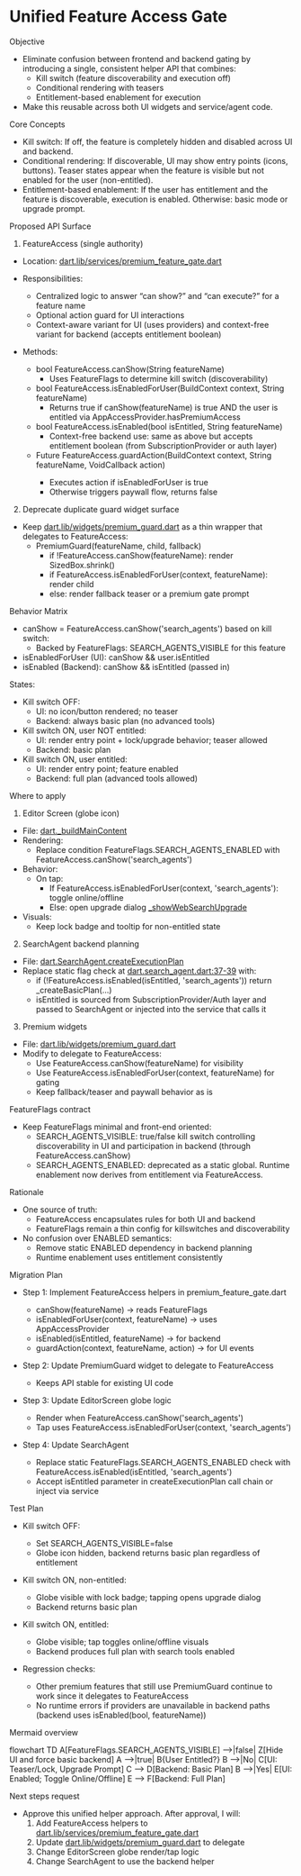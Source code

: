 # Unified Feature Access Gate

Objective
- Eliminate confusion between frontend and backend gating by introducing a single, consistent helper API that combines:
  - Kill switch (feature discoverability and execution off)
  - Conditional rendering with teasers
  - Entitlement-based enablement for execution
- Make this reusable across both UI widgets and service/agent code.

Core Concepts
- Kill switch: If off, the feature is completely hidden and disabled across UI and backend.
- Conditional rendering: If discoverable, UI may show entry points (icons, buttons). Teaser states appear when the feature is visible but not enabled for the user (non-entitled).
- Entitlement-based enablement: If the user has entitlement and the feature is discoverable, execution is enabled. Otherwise: basic mode or upgrade prompt.

Proposed API Surface

1) FeatureAccess (single authority)
- Location: [dart.lib/services/premium_feature_gate.dart](lib/services/premium_feature_gate.dart:1)
- Responsibilities:
  - Centralized logic to answer “can show?” and “can execute?” for a feature name
  - Optional action guard for UI interactions
  - Context-aware variant for UI (uses providers) and context-free variant for backend (accepts entitlement boolean)

- Methods:
  - bool FeatureAccess.canShow(String featureName)
    - Uses FeatureFlags to determine kill switch (discoverability)
  - bool FeatureAccess.isEnabledForUser(BuildContext context, String featureName)
    - Returns true if canShow(featureName) is true AND the user is entitled via AppAccessProvider.hasPremiumAccess
  - bool FeatureAccess.isEnabled(bool isEntitled, String featureName)
    - Context-free backend use: same as above but accepts entitlement boolean (from SubscriptionProvider or auth layer)
  - Future<bool> FeatureAccess.guardAction(BuildContext context, String featureName, VoidCallback action)
    - Executes action if isEnabledForUser is true
    - Otherwise triggers paywall flow, returns false

2) Deprecate duplicate guard widget surface
- Keep [dart.lib/widgets/premium_guard.dart](lib/widgets/premium_guard.dart:20) as a thin wrapper that delegates to FeatureAccess:
  - PremiumGuard(featureName, child, fallback)
    - if !FeatureAccess.canShow(featureName): render SizedBox.shrink()
    - if FeatureAccess.isEnabledForUser(context, featureName): render child
    - else: render fallback teaser or a premium gate prompt

Behavior Matrix

- canShow = FeatureAccess.canShow('search_agents') based on kill switch:
  - Backed by FeatureFlags: SEARCH_AGENTS_VISIBLE for this feature
- isEnabledForUser (UI): canShow && user.isEntitled
- isEnabled (Backend): canShow && isEntitled (passed in)

States:
- Kill switch OFF:
  - UI: no icon/button rendered; no teaser
  - Backend: always basic plan (no advanced tools)
- Kill switch ON, user NOT entitled:
  - UI: render entry point + lock/upgrade behavior; teaser allowed
  - Backend: basic plan
- Kill switch ON, user entitled:
  - UI: render entry point; feature enabled
  - Backend: full plan (advanced tools allowed)

Where to apply

1) Editor Screen (globe icon)
- File: [dart._buildMainContent](lib/screens/editor_screen.dart:1113)
- Rendering:
  - Replace condition FeatureFlags.SEARCH_AGENTS_ENABLED with FeatureAccess.canShow('search_agents')
- Behavior:
  - On tap:
    - If FeatureAccess.isEnabledForUser(context, 'search_agents'): toggle online/offline
    - Else: open upgrade dialog [_showWebSearchUpgrade](lib/screens/editor_screen.dart:3876)
- Visuals:
  - Keep lock badge and tooltip for non-entitled state

2) SearchAgent backend planning
- File: [dart.SearchAgent.createExecutionPlan](lib/services/agents/search_agent.dart:27)
- Replace static flag check at [dart.search_agent.dart:37-39](lib/services/agents/search_agent.dart:37) with:
  - if (!FeatureAccess.isEnabled(isEntitled, 'search_agents')) return _createBasicPlan(...)
  - isEntitled is sourced from SubscriptionProvider/Auth layer and passed to SearchAgent or injected into the service that calls it

3) Premium widgets
- File: [dart.lib/widgets/premium_guard.dart](lib/widgets/premium_guard.dart:20)
- Modify to delegate to FeatureAccess:
  - Use FeatureAccess.canShow(featureName) for visibility
  - Use FeatureAccess.isEnabledForUser(context, featureName) for gating
  - Keep fallback/teaser and paywall behavior as is

FeatureFlags contract

- Keep FeatureFlags minimal and front-end oriented:
  - SEARCH_AGENTS_VISIBLE: true/false kill switch controlling discoverability in UI and participation in backend (through FeatureAccess.canShow)
  - SEARCH_AGENTS_ENABLED: deprecated as a static global. Runtime enablement now derives from entitlement via FeatureAccess.

Rationale

- One source of truth:
  - FeatureAccess encapsulates rules for both UI and backend
  - FeatureFlags remain a thin config for killswitches and discoverability
- No confusion over ENABLED semantics:
  - Remove static ENABLED dependency in backend planning
  - Runtime enablement uses entitlement consistently

Migration Plan

- Step 1: Implement FeatureAccess helpers in premium_feature_gate.dart
  - canShow(featureName) -> reads FeatureFlags
  - isEnabledForUser(context, featureName) -> uses AppAccessProvider
  - isEnabled(isEntitled, featureName) -> for backend
  - guardAction(context, featureName, action) -> for UI events

- Step 2: Update PremiumGuard widget to delegate to FeatureAccess
  - Keeps API stable for existing UI code

- Step 3: Update EditorScreen globe logic
  - Render when FeatureAccess.canShow('search_agents')
  - Tap uses FeatureAccess.isEnabledForUser(context, 'search_agents')

- Step 4: Update SearchAgent
  - Replace static FeatureFlags.SEARCH_AGENTS_ENABLED check with FeatureAccess.isEnabled(isEntitled, 'search_agents')
  - Accept isEntitled parameter in createExecutionPlan call chain or inject via service

Test Plan

- Kill switch OFF:
  - Set SEARCH_AGENTS_VISIBLE=false
  - Globe icon hidden, backend returns basic plan regardless of entitlement

- Kill switch ON, non-entitled:
  - Globe visible with lock badge; tapping opens upgrade dialog
  - Backend returns basic plan

- Kill switch ON, entitled:
  - Globe visible; tap toggles online/offline visuals
  - Backend produces full plan with search tools enabled

- Regression checks:
  - Other premium features that still use PremiumGuard continue to work since it delegates to FeatureAccess
  - No runtime errors if providers are unavailable in backend paths (backend uses isEnabled(bool, featureName))

Mermaid overview

flowchart TD
  A[FeatureFlags.SEARCH_AGENTS_VISIBLE] -->|false| Z[Hide UI and force basic backend]
  A -->|true| B{User Entitled?}
  B -->|No| C[UI: Teaser/Lock, Upgrade Prompt]
  C --> D[Backend: Basic Plan]
  B -->|Yes| E[UI: Enabled; Toggle Online/Offline]
  E --> F[Backend: Full Plan]

Next steps request
- Approve this unified helper approach. After approval, I will:
  1) Add FeatureAccess helpers to [dart.lib/services/premium_feature_gate.dart](lib/services/premium_feature_gate.dart:1)
  2) Update [dart.lib/widgets/premium_guard.dart](lib/widgets/premium_guard.dart:20) to delegate
  3) Change EditorScreen globe render/tap logic
  4) Change SearchAgent to use the backend helper